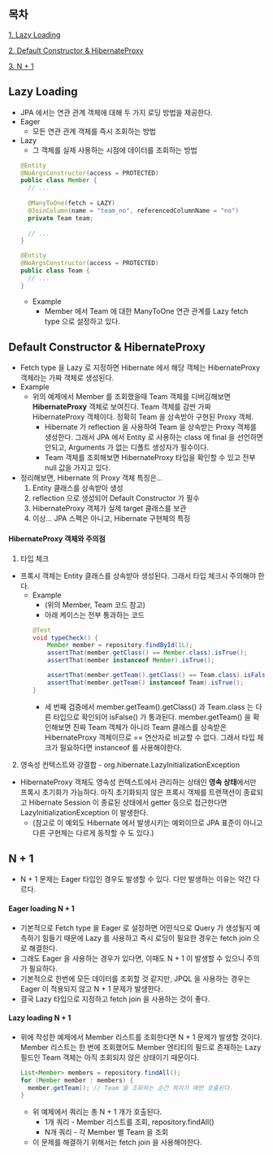 ## 목차
[1. Lazy Loading](#Lazy-Loading)

[2. Default Constructor & HibernateProxy](#Default-Constructor-&-HibernateProxy)

[3. N + 1](#N-+-1)

## Lazy Loading
* JPA 에서는 연관 관계 객체에 대해 두 가지 로딩 방법을 제공한다.
* Eager
  * 모든 연관 관계 객체를 즉시 조회하는 방법
* Lazy
  * 그 객체를 실제 사용하는 시점에 데이터를 조회하는 방법
  ```java
  @Entity
  @NoArgsConstructor(access = PROTECTED)
  public class Member {
    // ...
    
    @ManyToOne(fetch = LAZY)
    @JoinColumn(name = "team_no", referencedColumnName = "no")
    private Team team;
    
    // ...
  }
  
  @Entity
  @NoArgsConstructor(access = PROTECTED)
  public class Team {
    // ...
  }
  ```
  * Example
    * Member 에서 Team 에 대한 ManyToOne 연관 관계를 Lazy fetch type 으로 설정하고 있다.

## Default Constructor & HibernateProxy
* Fetch type 을 Lazy 로 지정하면 Hibernate 에서 해당 객체는 HibernateProxy 객체라는 가짜 객체로 생성된다.  
* Example
  * 위의 예제에서 Member 를 조회했을때 Team 객체를 디버깅해보면 **HibernateProxy** 객체로 보여진다. Team 객체를 감싼 가짜 HibernateProxy 객체이다. 정확히 Team 을 상속받아 구현된 Proxy 객체.
    * Hibernate 가 reflection 을 사용하여 Team 을 상속받는 Proxy 객체를 생성한다. 그래서 JPA 에서 Entity 로 사용하는 class 에 final 을 선언하면 안되고, Arguments 가 없는 디폴트 생성자가 필수이다.
    * Team 객체를 조회해보면 HibernateProxy 타입을 확인할 수 있고 전부 null 값을 가지고 있다.
* 정리해보면, Hibernate 의 Proxy 객체 특징은...
  1. Entity 클래스를 상속받아 생성
  2. reflection 으로 생성되어 Default Constructor 가 필수
  3. HibernateProxy 객체가 실제 target 클래스를 보관
  4. 이상... JPA 스펙은 아니고, Hibernate 구현체의 특징

#### HibernateProxy 객체와 주의점
1. 타입 체크
  * 프록시 객체는 Entity 클래스를 상속받아 생성된다. 그래서 타입 체크시 주의해야 한다.
    * Example
      * (위의 Member, Team 코드 참고)
      * 아래 케이스는 전부 통과하는 코드
      ```java
      @Test
      void typeCheck() {
          Member member = repository.findById(1L);
          assertThat(member.getClass() == Member.class).isTrue();
          assertThat(member instanceof Member).isTrue();

          assertThat(member.getTeam().getClass() == Team.class).isFalse();
          assertThat(member.getTeam() instanceof Team).isTrue();
      }
      ```
      * 세 번째 검증에서 member.getTeam().getClass() 과 Team.class 는 다른 타입으로 확인되어 isFalse() 가 통과된다. member.getTeam() 을 확인해보면 진짜 Team 객체가 아니라 Team 클래스를 상속받은 HibernateProxy 객체이므로 == 연산자로 비교할 수 없다. 그래서 타입 체크가 필요하다면 instanceof 를 사용해야한다.
2. 영속성 컨텍스트와 강결합 - org.hibernate.LazyInitializationException
  * HibernateProxy 객체도 영속성 컨텍스트에서 관리하는 상태인 **영속 상태**에서만 프록시 초기화가 가능하다. 아직 초기화되지 않은 프록시 객체를 트랜잭션이 종료되고 Hibernate Session 이 종료된 상태에서 getter 등으로 접근한다면 LazyInitializationException 이 발생한다.
    * (참고로 이 예외도 Hibernate 에서 발생시키는 예외이므로 JPA 표준이 아니고 다른 구현체는 다르게 동작할 수 도 있다.)

## N + 1
* N + 1 문제는 Eager 타입인 경우도 발생할 수 있다. 다만 발생하는 이유는 약간 다르다.

#### Eager loading N + 1
* 기본적으로 Fetch type 을 Eager 로 설정하면 어떤식으로 Query 가 생성될지 예측하기 힘들기 때문에 Lazy 를 사용하고 즉시 로딩이 필요한 경우는 fetch join 으로 해결한다.
* 그래도 Eager 을 사용하는 경우가 있다면, 이때도 N + 1 이 발생할 수 있으니 주의가 필요하다.
* 기본적으로 한번에 모든 데이터를 조회할 것 같지만, JPQL 을 사용하는 경우는 Eager 이 적용되지 않고 N + 1 문제가 발생한다.
* 결국 Lazy 타입으로 지정하고 fetch join 을 사용하는 것이 좋다.

#### Lazy loading N + 1
* 위에 작성한 예제에서 Member 리스트를 조회한다면 N + 1 문제가 발생할 것이다. Member 리스트는 한 번에 조회했어도 Member 엔티티의 필드로 존재하는 Lazy 필드인 Team 객체는 아직 조회되지 않은 상태이기 때문이다.
  ```java
  List<Member> members = repository.findAll();
  for (Member member : members) {
    member.getTeam(); // Team 을 조회하는 순간 쿼리가 매번 호출된다.
  }
  ```
  * 위 예제에서 쿼리는 총 N + 1 개가 호출된다.
    * 1개 쿼리 - Member 리스트를 조회, repository.findAll()
    * N개 쿼리 - 각 Member 별 Team 을 조회
  * 이 문제를 해결하기 위해서는 fetch join 을 사용해야한다.

